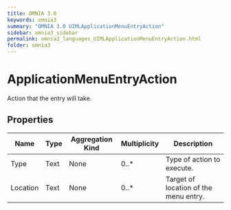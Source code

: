 ```yaml
---
title: OMNIA 3.0
keywords: omnia3
summary: "OMNIA 3.0 UIMLApplicationMenuEntryAction"
sidebar: omnia3_sidebar
permalink: omnia3_languages_UIMLApplicationMenuEntryAction.html
folder: omnia3
---
```


# ApplicationMenuEntryAction
Action that the entry will take.
## Properties
Name | Type | Aggregation Kind | Multiplicity | Description
--------- | --------- | --------- | --------- | ---------
Type | Text | None | 0..* | Type of action to execute.
Location | Text | None | 0..* | Target of location of the menu entry.

